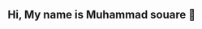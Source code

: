 ## Hi, My name is Muhammad souare 👋

<!--I'm a motivated IT Support Specialist with hands-on experience in technical troubleshooting, system administration, and end-user support in both academic and homelab environments. I'm passionate about customer service and resolving issues efficiently to ensure high client satisfaction. Currently pursuing CompTIA Network+ certification (April 2025) and actively exploring opportunities in cloud, cybersecurity, and technical support.
**muhammadsouare/muhammadsouare** is a ✨ _special_ ✨ repository because its `README.md` (this file) appears on your GitHub profile.

Here are some ideas to get you started:

## 🛠️ Technical Skills

**Support & Troubleshooting:**
- Windows 10/11, macOS
- Remote Desktop
- Hardware Diagnostics

**Administration:**
- Active Directory (User/Group Management)
- Group Policy
- Windows Server 2019
**Scripting & Tools:**
- PowerShell
- Microsoft 365
- File Server Configuration (NTFS, Quotas)

**Networking:**
- TCP/IP, Subnetting, DNS/DHCP (Lab)
- Network Topologies, VLANs

**Cloud & Security (Interest):**
- Microsoft Azure
- Basic Endpoint Security Practices
## 🎓 Education

**Associate of Applied Science in Networking**  
*Athens Technical College, Athens, GA*  
*Expected Graduation: May 2025*

## 💼 Professional Experience

**IT Support Specialist**  
*Athens Technical College, Athens, GA*  
*June 2024 – Present*
- Delivered responsive and professional Tier 1 & 2 technical support to staff and faculty for hardware, software, and network-related issues.
- Managed user lifecycle with Active Directory on Server 2019, including account provisioning and de-provisioning using PowerShell automation.
- Applied Group Policy Objects (GPO) to enforce security standards and optimize desktop environments.
- Monitored and applied system updates for Windows and macOS to mitigate security vulnerabilities.
- Performed hardware upgrades and replacements (RAM, HDD, keyboards, monitors) to maintain system performance.
- Configured Windows File Servers with quota management and NTFS permissions for secure data access.

**Networking Admin – Homelab Project**  
*Athens, GA*  
*August 2025 – Present*
- Built a home networking lab to simulate enterprise environments and reinforce Network+ concepts.
- Led peer-led study sessions and technical discussions focused on CompTIA certifications (A+, Network+, Security+).
- Networked with local professionals and guest speakers to stay informed on industry trends and job opportunities.

## 🌐 Professional Interests

- Cloud Engineering
- Cybersecurity
- Technical Support
- IT Infrastructure

## 📫 How to Reach Me

- [LinkedIn](https://www.linkedin.com/in/your-profile)
- [Email](mailto:your-email@example.com)
